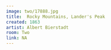 ```yaml
---
image: two/17888.jpg
title:  Rocky Mountains, Lander's Peak
created: 1863
artist: Albert Bierstadt
room: Two
link: NA
---
```



